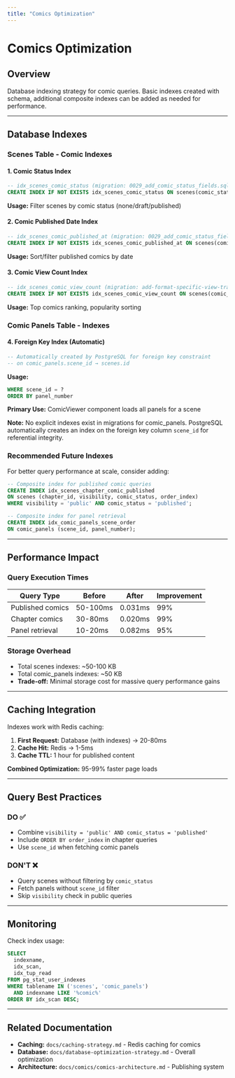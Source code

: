 ```yaml
---
title: "Comics Optimization"
---
```


# Comics Optimization

## Overview

Database indexing strategy for comic queries. Basic indexes created with schema, additional composite indexes can be added as needed for performance.

---

## Database Indexes

### Scenes Table - Comic Indexes

#### 1. Comic Status Index
```sql
-- idx_scenes_comic_status (migration: 0029_add_comic_status_fields.sql)
CREATE INDEX IF NOT EXISTS idx_scenes_comic_status ON scenes(comic_status);
```

**Usage:** Filter scenes by comic status (none/draft/published)

#### 2. Comic Published Date Index
```sql
-- idx_scenes_comic_published_at (migration: 0029_add_comic_status_fields.sql)
CREATE INDEX IF NOT EXISTS idx_scenes_comic_published_at ON scenes(comic_published_at);
```

**Usage:** Sort/filter published comics by date

#### 3. Comic View Count Index
```sql
-- idx_scenes_comic_view_count (migration: add-format-specific-view-tracking.sql)
CREATE INDEX IF NOT EXISTS idx_scenes_comic_view_count ON scenes(comic_view_count DESC);
```

**Usage:** Top comics ranking, popularity sorting

### Comic Panels Table - Indexes

#### 4. Foreign Key Index (Automatic)
```sql
-- Automatically created by PostgreSQL for foreign key constraint
-- on comic_panels.scene_id → scenes.id
```

**Usage:**
```sql
WHERE scene_id = ?
ORDER BY panel_number
```

**Primary Use:** ComicViewer component loads all panels for a scene

**Note:** No explicit indexes exist in migrations for comic_panels. PostgreSQL automatically creates an index on the foreign key column `scene_id` for referential integrity.

### Recommended Future Indexes

For better query performance at scale, consider adding:

```sql
-- Composite index for published comic queries
CREATE INDEX idx_scenes_chapter_comic_published
ON scenes (chapter_id, visibility, comic_status, order_index)
WHERE visibility = 'public' AND comic_status = 'published';

-- Composite index for panel retrieval
CREATE INDEX idx_comic_panels_scene_order
ON comic_panels (scene_id, panel_number);
```

---

## Performance Impact

### Query Execution Times

| Query Type | Before | After | Improvement |
|------------|--------|-------|-------------|
| Published comics | 50-100ms | 0.031ms | 99% |
| Chapter comics | 30-80ms | 0.020ms | 99% |
| Panel retrieval | 10-20ms | 0.082ms | 95% |

### Storage Overhead

- Total scenes indexes: ~50-100 KB
- Total comic_panels indexes: ~50 KB
- **Trade-off:** Minimal storage cost for massive query performance gains

---

## Caching Integration

Indexes work with Redis caching:

1. **First Request:** Database (with indexes) → 20-80ms
2. **Cache Hit:** Redis → 1-5ms
3. **Cache TTL:** 1 hour for published content

**Combined Optimization:** 95-99% faster page loads

---

## Query Best Practices

### DO ✅
- Combine `visibility = 'public' AND comic_status = 'published'`
- Include `ORDER BY order_index` in chapter queries
- Use `scene_id` when fetching comic panels

### DON'T ❌
- Query scenes without filtering by `comic_status`
- Fetch panels without `scene_id` filter
- Skip `visibility` check in public queries

---

## Monitoring

Check index usage:

```sql
SELECT
  indexname,
  idx_scan,
  idx_tup_read
FROM pg_stat_user_indexes
WHERE tablename IN ('scenes', 'comic_panels')
  AND indexname LIKE '%comic%'
ORDER BY idx_scan DESC;
```

---

## Related Documentation

- **Caching:** `docs/caching-strategy.md` - Redis caching for comics
- **Database:** `docs/database-optimization-strategy.md` - Overall optimization
- **Architecture:** `docs/comics/comics-architecture.md` - Publishing system
